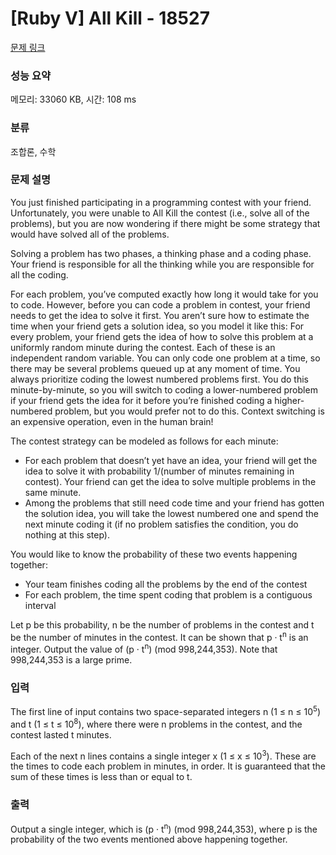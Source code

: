 # [Ruby V] All Kill - 18527 

[문제 링크](https://www.acmicpc.net/problem/18527) 

### 성능 요약

메모리: 33060 KB, 시간: 108 ms

### 분류

조합론, 수학

### 문제 설명

<p>You just finished participating in a programming contest with your friend. Unfortunately, you were unable to All Kill the contest (i.e., solve all of the problems), but you are now wondering if there might be some strategy that would have solved all of the problems.</p>

<p>Solving a problem has two phases, a thinking phase and a coding phase. Your friend is responsible for all the thinking while you are responsible for all the coding.</p>

<p>For each problem, you’ve computed exactly how long it would take for you to code. However, before you can code a problem in contest, your friend needs to get the idea to solve it first. You aren’t sure how to estimate the time when your friend gets a solution idea, so you model it like this: For every problem, your friend gets the idea of how to solve this problem at a uniformly random minute during the contest. Each of these is an independent random variable. You can only code one problem at a time, so there may be several problems queued up at any moment of time. You always prioritize coding the lowest numbered problems first. You do this minute-by-minute, so you will switch to coding a lower-numbered problem if your friend gets the idea for it before you’re finished coding a higher-numbered problem, but you would prefer not to do this. Context switching is an expensive operation, even in the human brain!</p>

<p>The contest strategy can be modeled as follows for each minute:</p>

<ul>
	<li>For each problem that doesn’t yet have an idea, your friend will get the idea to solve it with probability 1/(number of minutes remaining in contest). Your friend can get the idea to solve multiple problems in the same minute.</li>
	<li>Among the problems that still need code time and your friend has gotten the solution idea, you will take the lowest numbered one and spend the next minute coding it (if no problem satisfies the condition, you do nothing at this step).</li>
</ul>

<p>You would like to know the probability of these two events happening together:</p>

<ul>
	<li>Your team finishes coding all the problems by the end of the contest</li>
	<li>For each problem, the time spent coding that problem is a contiguous interval</li>
</ul>

<p>Let p be this probability, n be the number of problems in the contest and t be the number of minutes in the contest. It can be shown that p · t<sup>n</sup> is an integer. Output the value of (p · t<sup>n</sup>) (mod 998,244,353). Note that 998,244,353 is a large prime.</p>

### 입력 

 <p>The first line of input contains two space-separated integers n (1 ≤ n ≤ 10<sup>5</sup>) and t (1 ≤ t ≤ 10<sup>8</sup>), where there were n problems in the contest, and the contest lasted t minutes.</p>

<p>Each of the next n lines contains a single integer x (1 ≤ x ≤ 10<sup>3</sup>). These are the times to code each problem in minutes, in order. It is guaranteed that the sum of these times is less than or equal to t.</p>

### 출력 

 <p>Output a single integer, which is (p · t<sup>n</sup>) (mod 998,244,353), where p is the probability of the two events mentioned above happening together.</p>

